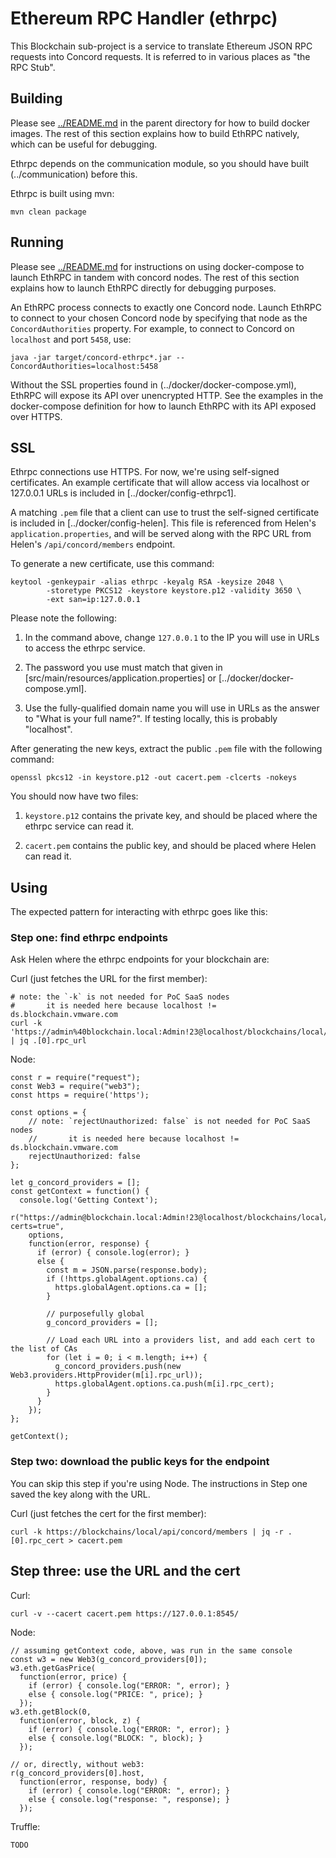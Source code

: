 # Ethereum RPC Handler (ethrpc)

This Blockchain sub-project is a service to translate Ethereum JSON RPC
requests into Concord requests. It is referred to in various places as
"the RPC Stub".

## Building

Please see [../README.md](README.md) in the parent directory for how
to build docker images. The rest of this section explains how to build
EthRPC natively, which can be useful for debugging.

Ethrpc depends on the communication module, so you should have built
(../communication) before this.

Ethrpc is built using mvn:

```
mvn clean package
```

## Running

Please see [../README.md](README.md) for instructions on using
docker-compose to launch EthRPC in tandem with concord nodes. The rest
of this section explains how to launch EthRPC directly for debugging
purposes.

An EthRPC process connects to exactly one Concord node. Launch EthRPC
to connect to your chosen Concord node by specifying that node as the
`ConcordAuthorities` property. For example, to connect to Concord on
`localhost` and port `5458`, use:

```
java -jar target/concord-ethrpc*.jar --ConcordAuthorities=localhost:5458
```

Without the SSL properties found in (../docker/docker-compose.yml),
EthRPC will expose its API over unencrypted HTTP. See the examples in
the docker-compose definition for how to launch EthRPC with its API
exposed over HTTPS.

## SSL

Ethrpc connections use HTTPS. For now, we're using self-signed
certificates. An example certificate that will allow access via
localhost or 127.0.0.1 URLs is included in
[../docker/config-ethrpc1].

A matching `.pem` file that a client can use to trust the self-signed
certificate is included in [../docker/config-helen]. This file
is referenced from Helen's `application.properties`, and will be
served along with the RPC URL from Helen's `/api/concord/members`
endpoint.

To generate a new certificate, use this command:

```
keytool -genkeypair -alias ethrpc -keyalg RSA -keysize 2048 \
        -storetype PKCS12 -keystore keystore.p12 -validity 3650 \
        -ext san=ip:127.0.0.1
```

Please note the following:

1. In the command above, change `127.0.0.1` to the IP you will use in
URLs to access the ethrpc service.

2. The password you use must match that given in
[src/main/resources/application.properties] or
[../docker/docker-compose.yml].

3. Use the fully-qualified domain name you will use in URLs as the
answer to "What is your full name?". If testing locally, this is
probably "localhost".

After generating the new keys, extract the public `.pem` file with the
following command:

```
openssl pkcs12 -in keystore.p12 -out cacert.pem -clcerts -nokeys
```

You should now have two files:

1. `keystore.p12` contains the private key, and should be placed where
the ethrpc service can read it.

2. `cacert.pem` contains the public key, and should be placed where
Helen can read it.

## Using

The expected pattern for interacting with ethrpc goes like this:

### Step one: find ethrpc endpoints

Ask Helen where the ethrpc endpoints for your blockchain are:

Curl (just fetches the URL for the first member):

```
# note: the `-k` is not needed for PoC SaaS nodes
#       it is needed here because localhost != ds.blockchain.vmware.com
curl -k 'https://admin%40blockchain.local:Admin!23@localhost/blockchains/local/api/concord/members | jq .[0].rpc_url
```

Node:

```
const r = require("request");
const Web3 = require("web3");
const https = require('https');

const options = {
    // note: `rejectUnauthorized: false` is not needed for PoC SaaS nodes
    //       it is needed here because localhost != ds.blockchain.vmware.com
    rejectUnauthorized: false
};

let g_concord_providers = [];
const getContext = function() {
  console.log('Getting Context');
  r("https://admin@blockchain.local:Admin!23@localhost/blockchains/local/api/concord/members?certs=true",
    options,
    function(error, response) {
      if (error) { console.log(error); }
      else {
        const m = JSON.parse(response.body);
        if (!https.globalAgent.options.ca) {
          https.globalAgent.options.ca = [];
        }

        // purposefully global
        g_concord_providers = [];

        // Load each URL into a providers list, and add each cert to the list of CAs
        for (let i = 0; i < m.length; i++) {
          g_concord_providers.push(new Web3.providers.HttpProvider(m[i].rpc_url));
          https.globalAgent.options.ca.push(m[i].rpc_cert);
        }
      }
    });
};

getContext();
```

### Step two: download the public keys for the endpoint

You can skip this step if you're using Node. The instructions in Step
one saved the key along with the URL.

Curl (just fetches the cert for the first member):

```
curl -k https://blockchains/local/api/concord/members | jq -r .[0].rpc_cert > cacert.pem
```

## Step three: use the URL and the cert

Curl:

```
curl -v --cacert cacert.pem https://127.0.0.1:8545/
```

Node:

```
// assuming getContext code, above, was run in the same console
const w3 = new Web3(g_concord_providers[0]);
w3.eth.getGasPrice(
  function(error, price) {
    if (error) { console.log("ERROR: ", error); }
    else { console.log("PRICE: ", price); }
  });
w3.eth.getBlock(0,
  function(error, block, z) {
    if (error) { console.log("ERROR: ", error); }
    else { console.log("BLOCK: ", block); }
  });

// or, directly, without web3:
r(g_concord_providers[0].host,
  function(error, response, body) {
    if (error) { console.log("ERROR: ", error); }
    else { console.log("response: ", response); }
  });
```

Truffle:

```
TODO
```
